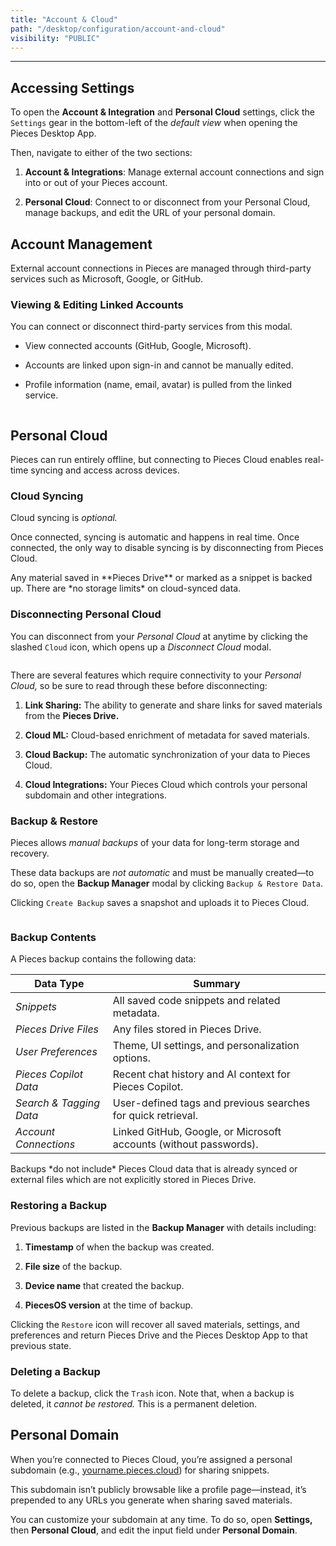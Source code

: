 ```yaml
---
title: "Account & Cloud"
path: "/desktop/configuration/account-and-cloud"
visibility: "PUBLIC"
---
```

***

## Accessing Settings

To open the **Account & Integration** and **Personal Cloud** settings, click the `Settings` gear in the bottom-left of the *default view* when opening the Pieces Desktop App.

Then, navigate to either of the two sections:

1. **Account & Integrations**: Manage external account connections and sign into or out of your Pieces account.

2. **Personal Cloud**: Connect to or disconnect from your Personal Cloud, manage backups, and edit the URL of your personal domain.

## Account Management

External account connections in Pieces are managed through third-party services such as Microsoft, Google, or GitHub.

### Viewing & Editing Linked Accounts

You can connect or disconnect third-party services from this modal.

* View connected accounts (GitHub, Google, Microsoft).

* Accounts are linked upon sign-in and cannot be manually edited.

* Profile information (name, email, avatar) is pulled from the linked service.

<Image src="https://storage.googleapis.com/hashnode_product_documentation_assets/desktop_app_assets/settings_with_mcp_update/settings_account_and_cloud/account_and_cloud.png" alt="" align="center" fullwidth="false" />

## Personal Cloud

Pieces can run entirely offline, but connecting to Pieces Cloud enables real-time syncing and access across devices.

### Cloud Syncing

Cloud syncing is *optional.*

Once connected, syncing is automatic and happens in real time. Once connected, the only way to disable syncing is by disconnecting from Pieces Cloud.

<Callout type="tip">
  Any material saved in **Pieces Drive** or marked as a snippet is backed up. There are *no storage limits* on cloud-synced data.
</Callout>

### Disconnecting Personal Cloud

You can disconnect from your *Personal Cloud* at anytime by clicking the slashed `Cloud` icon, which opens up a *Disconnect Cloud* modal.

<Image src="https://storage.googleapis.com/hashnode_product_documentation_assets/desktop_app_assets/settings_with_mcp_update/settings_account_and_cloud/personal_cloud.png" alt="" align="center" fullwidth="false" />

There are several features which require connectivity to your *Personal Cloud,* so be sure to read through these before disconnecting:

1. **Link Sharing:** The ability to generate and share links for saved materials from the **Pieces Drive.**

2. **Cloud ML:** Cloud-based enrichment of metadata for saved materials.

3. **Cloud Backup:** The automatic synchronization of your data to Pieces Cloud.

4. **Cloud Integrations:** Your Pieces Cloud which controls your personal subdomain and other integrations.

### Backup & Restore

Pieces allows *manual backups* of your data for long-term storage and recovery.

These data backups are *not automatic* and must be manually created—to do so, open the **Backup Manager** modal by clicking `Backup & Restore Data`.

Clicking `Create Backup` saves a snapshot and uploads it to Pieces Cloud.

<Image src="https://storage.googleapis.com/hashnode_product_documentation_assets/desktop_app_assets/settings_with_mcp_update/settings_account_and_cloud/backup_restore.png" alt="" align="center" fullwidth="false" />

### Backup Contents

A Pieces backup contains the following data:

| **Data Type**           | **Summary**                                                       |
| ----------------------- | ----------------------------------------------------------------- |
| *Snippets*              | All saved code snippets and related metadata.                     |
| *Pieces Drive Files*    | Any files stored in Pieces Drive.                                 |
| *User Preferences*      | Theme, UI settings, and personalization options.                  |
| *Pieces Copilot Data*   | Recent chat history and AI context for Pieces Copilot.            |
| *Search & Tagging Data* | User-defined tags and previous searches for quick retrieval.      |
| *Account Connections*   | Linked GitHub, Google, or Microsoft accounts (without passwords). |

<Callout type="alert">
  Backups *do not include* Pieces Cloud data that is already synced or external files which are not explicitly stored in Pieces Drive.
</Callout>

### Restoring a Backup

Previous backups are listed in the **Backup Manager** with details including:

1. **Timestamp** of when the backup was created.

2. **File size** of the backup.

3. **Device name** that created the backup.

4. **PiecesOS version** at the time of backup.

Clicking the `Restore` icon will recover all saved materials, settings, and preferences and return Pieces Drive and the Pieces Desktop App to that previous state.

### Deleting a Backup

To delete a backup, click the `Trash` icon. Note that, when a backup is deleted, it *cannot be restored.* This is a permanent deletion.

## Personal Domain

When you’re connected to Pieces Cloud, you’re assigned a personal subdomain (e.g., [yourname.pieces.cloud](http://yourname.pieces.cloud)) for sharing snippets.

This subdomain isn’t publicly browsable like a profile page—instead, it’s prepended to any URLs you generate when sharing saved materials.

You can customize your subdomain at any time. To do so, open **Settings,** then **Personal Cloud**, and edit the input field under **Personal Domain**.
